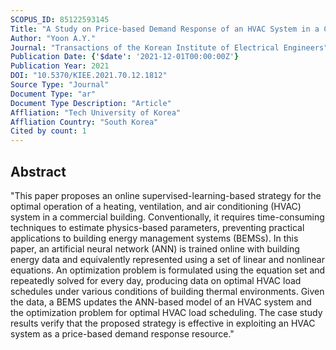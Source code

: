 ```yaml
---
SCOPUS_ID: 85122593145
Title: "A Study on Price-based Demand Response of an HVAC System in a Commercial Building using Online Supervised Learning"
Author: "Yoon A.Y."
Journal: "Transactions of the Korean Institute of Electrical Engineers"
Publication Date: {'$date': '2021-12-01T00:00:00Z'}
Publication Year: 2021
DOI: "10.5370/KIEE.2021.70.12.1812"
Source Type: "Journal"
Document Type: "ar"
Document Type Description: "Article"
Affliation: "Tech University of Korea"
Affliation Country: "South Korea"
Cited by count: 1
---
```


## Abstract
"This paper proposes an online supervised-learning-based strategy for the optimal operation of a heating, ventilation, and air conditioning (HVAC) system in a commercial building. Conventionally, it requires time-consuming techniques to estimate physics-based parameters, preventing practical applications to building energy management systems (BEMSs). In this paper, an artificial neural network (ANN) is trained online with building energy data and equivalently represented using a set of linear and nonlinear equations. An optimization problem is formulated using the equation set and repeatedly solved for every day, producing data on optimal HVAC load schedules under various conditions of building thermal environments. Given the data, a BEMS updates the ANN-based model of an HVAC system and the optimization problem for optimal HVAC load scheduling. The case study results verify that the proposed strategy is effective in exploiting an HVAC system as a price-based demand response resource."
